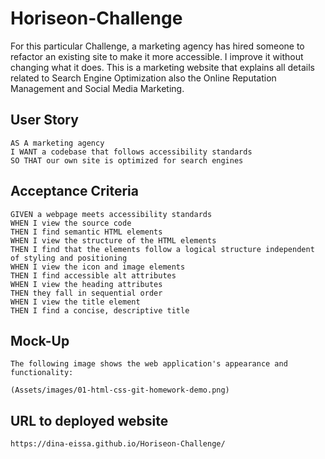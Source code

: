 # Horiseon-Challenge
For this particular Challenge, a marketing agency has hired someone to refactor an existing site to make it more accessible. I improve it without changing what it does.
This is a marketing website that explains all details related to Search Engine Optimization also the Online Reputation Management and Social Media Marketing.

## User Story
```
AS A marketing agency
I WANT a codebase that follows accessibility standards
SO THAT our own site is optimized for search engines
```

## Acceptance Criteria
```
GIVEN a webpage meets accessibility standards
WHEN I view the source code
THEN I find semantic HTML elements
WHEN I view the structure of the HTML elements
THEN I find that the elements follow a logical structure independent of styling and positioning
WHEN I view the icon and image elements
THEN I find accessible alt attributes
WHEN I view the heading attributes
THEN they fall in sequential order
WHEN I view the title element
THEN I find a concise, descriptive title
```

## Mock-Up
```
The following image shows the web application's appearance and functionality:

(Assets/images/01-html-css-git-homework-demo.png)
```

## URL to deployed website
```
https://dina-eissa.github.io/Horiseon-Challenge/


